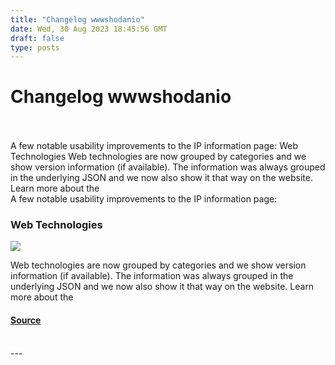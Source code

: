 ```yaml
---
title: "Changelog wwwshodanio"
date: Wed, 30 Aug 2023 18:45:56 GMT
draft: false
type: posts
---
```

# Changelog wwwshodanio

<br/>

<br/>
A few notable usability improvements to the IP information page: Web Technologies Web technologies are now grouped by categories and we show version information (if available). The information was always grouped in the underlying JSON and we now also show it that way on the website. Learn more about the
<br/>
A few notable usability improvements to the IP information page:

### Web Technologies

![](https://blog.shodan.io/content/images/2023/08/ui-webtech.png)

Web technologies are now grouped by categories and we show version information (if available). The information was always grouped in the underlying JSON and we now also show it that way on the website. Learn more about the

#### [Source](https://blog.shodan.io/changelog-www-shodan-io/)

<br/>
---
